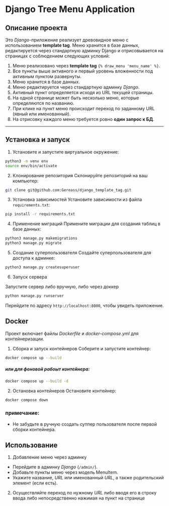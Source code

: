 # Django Tree Menu Application

## Описание проекта

Это *Django*-приложение реализует древовидное меню с использованием **template tag**. Меню хранится в базе данных, редактируется через стандартную админку Django и отрисовывается на страницах с соблюдением следующих условий:

1. Меню реализовано через **template tag** `{% draw_menu 'menu_name' %}`.
2. Все пункты выше активного и первый уровень вложенности под активным пунктом развернуты.
3. Меню хранится в базе данных.
4. Меню редактируется через стандартную админку *Django*.
5. Активный пункт определяется исходя из URL текущей страницы.
6. На одной странице может быть несколько меню, которые определяются по названию.
7. При клике на пункт меню происходит переход по заданному URL (явный или именованный).
8. На отрисовку каждого меню требуется ровно **один запрос к БД**.

---
## Установка и запуск
1. Установите и запустите виртуальное окружение:
```bash
python3 -m venv env
source env/bin/activate
```
2. Клонирование репозитория
Склонируйте репозиторий на ваш компьютер:

```bash
git clone git@github.com:Gereass/django_template_tag.git 
```
3. Установка зависимостей
Установите зависимости из файла `requirements.txt`:

```bash
pip install -r requirements.txt
```
4. Применение миграций
Примените миграции для создания таблиц в базе данных:

```bash
python3 manage.py makemigrations
python3 manage.py migrate
```
5. Создание суперпользователя
Создайте суперпользователя для доступа к админке:

```bash
python3 manage.py createsuperuser
```
6. Запуск сервера

Запустите сервер либо вручную, либо через доккер

```bash
python manage.py runserver
```
Перейдите по адресу `http://localhost:8000`, чтобы увидеть приложение.

## Docker
Проект включает файлы *Dockerfile* и *docker-compose.yml* для контейнеризации.

1. Сборка и запуск контейнеров
Соберите и запустите контейнер:
```bash
docker compose up --build
```
##### или  для фоновой рабоыт контейнера: 

```bash
docker compose up --build -d 
```
2. Остановка контейнеров
Остановите контейнер:
```bash
docker compose down
```
### примечание:
- Не забудьте в ручную создать суппер пользователя после первой сборки контейнера. 

## Использование
1. Добавление меню через админку
- Перейдите в админку *Django* (`/admin/`).
- Добавьте пункты меню через модель MenuItem.
- Укажите название, *URL* или именованный *URL*, а также родительский элемент (если есть).
2. Осуществляйте переход по нужному *URL* либо вводя его в строку ввода либо непосредственно нажимая на пункт на странице
